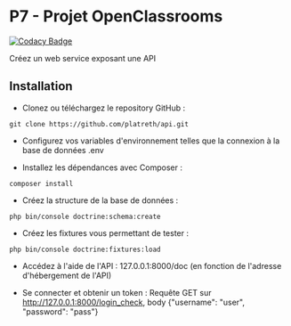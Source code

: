 # P7 - Projet OpenClassrooms

[![Codacy Badge](https://api.codacy.com/project/badge/Grade/fbd99af55506498c821bc46eb2629ecd)](https://app.codacy.com/manual/platreth/api?utm_source=github.com&utm_medium=referral&utm_content=platreth/api&utm_campaign=Badge_Grade_Dashboard)

Créez un web service exposant une API

## Installation

*   Clonez ou téléchargez le repository GitHub :
```system
git clone https://github.com/platreth/api.git
```
*   Configurez vos variables d'environnement telles que la connexion à la base de données .env

*   Installez les dépendances avec Composer :
```system
composer install
```

*   Créez la structure de la base de données :
```system
php bin/console doctrine:schema:create
```

*   Créez les fixtures vous permettant de tester :
```system
php bin/console doctrine:fixtures:load
```

*   Accédez à l'aide de l'API :
127.0.0.1:8000/doc (en fonction de l'adresse d'hébergement de l'API)

*   Se connecter et obtenir un token :
Requête GET sur http://127.0.0.1:8000/login_check, body {"username": "user", "password": "pass"}
